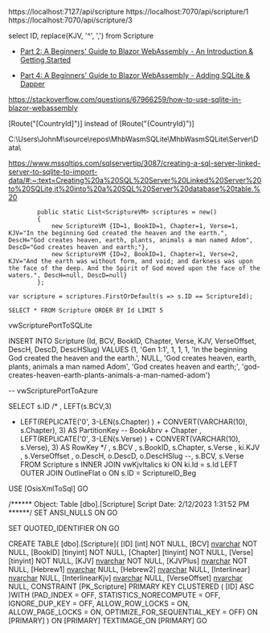 

https://localhost:7127/api/scripture
https://localhost:7070/api/scripture/1
https://localhost:7070/api/scripture/3



select ID, replace(KJV, '^', ',') from Scripture


- [Part 2: A Beginners' Guide to Blazor WebAssembly - An Introduction & Getting Started](https://www.youtube.com/watch?v=oHsfe2Ndo1g&t=1s)

- [Part 4: A Beginners' Guide to Blazor WebAssembly - Adding SQLite & Dapper](https://www.youtube.com/watch?v=_9XOgs3LeNs)

https://stackoverflow.com/questions/67966259/how-to-use-sqlite-in-blazor-webassembly

[Route("[CountryId]")] instead of [Route("{CountryId}")]


C:\Users\JohnM\source\repos\MhbWasmSQLite\MhbWasmSQLite\Server\Data\

https://www.mssqltips.com/sqlservertip/3087/creating-a-sql-server-linked-server-to-sqlite-to-import-data/#:~:text=Creating%20a%20SQL%20Server%20Linked%20Server%20to%20SQLite,it%20into%20a%20SQL%20Server%20database%20table.%20


```
		public static List<ScriptureVM> scriptures = new()
		{
			new ScriptureVM {ID=1, BookID=1, Chapter=1, Verse=1, KJV="In the beginning God created the heaven and the earth.", DescH="God creates heaven, earth, plants, animals a man named Adom", DescD="God creates heaven and earth;"},
			new ScriptureVM {ID=2, BookID=1, Chapter=1, Verse=2, KJV="And the earth was without form, and void; and darkness was upon the face of the deep. And the Spirit of God moved upon the face of the waters.", DescH=null, DescD=null}
		};
		
var scripture = scriptures.FirstOrDefault(s => s.ID == ScriptureId);

SELECT * FROM Scripture ORDER BY Id LIMIT 5

```

vwScripturePortToSQLite

INSERT INTO Scripture (Id, BCV, BookID, Chapter, Verse, KJV, VerseOffset, DescH, DescD, DescHSlug) 
VALUES (1, 'Gen 1:1', 1, 1, 1, 'In the beginning God created the heaven and the earth.', NULL, 'God creates heaven, earth, plants, animals a man named Adom', 'God creates heaven and earth;', 'god-creates-heaven-earth-plants-animals-a-man-named-adom')



-- vwScripturePortToAzure

SELECT s.ID
/*
 ,  LEFT(s.BCV,3) 
 + LEFT(REPLICATE('0', 3-LEN(s.Chapter) ) + CONVERT(VARCHAR(10), s.Chapter), 3) AS PartitionKey -- BookAbrv + Chapter
, LEFT(REPLICATE('0', 3-LEN(s.Verse) ) + CONVERT(VARCHAR(10), s.Verse), 3) AS RowKey
*/
, s.BCV
, s.BookID, s.Chapter, s.Verse
, ki.KJV
, s.VerseOffset
, o.DescH, o.DescD, o.DescHSlug
--, s.BCV, s.Verse
FROM Scripture s
	INNER JOIN			vwKjvItalics ki ON ki.Id = s.Id
	LEFT OUTER JOIN OutlineFlat   o	ON s.ID  = ScriptureID_Beg












USE [OsisXmlToSql]
GO

/****** Object:  Table [dbo].[Scripture]    Script Date: 2/12/2023 1:31:52 PM ******/
SET ANSI_NULLS ON
GO

SET QUOTED_IDENTIFIER ON
GO

CREATE TABLE [dbo].[Scripture](
	[ID] [int] NOT NULL,
	[BCV] [nvarchar](11) NOT NULL,
	[BookID] [tinyint] NOT NULL,
	[Chapter] [tinyint] NOT NULL,
	[Verse] [tinyint] NOT NULL,
	[KJV] [nvarchar](550) NOT NULL,
	[KJVPlus] [nvarchar](850) NOT NULL,
	[Hebrew1] [nvarchar](max) NULL,
	[Hebrew2] [nvarchar](max) NULL,
	[Interlinear] [nvarchar](max) NULL,
	[InterlinearKjv] [nvarchar](max) NULL,
	[VerseOffset] [nvarchar](10) NULL,
 CONSTRAINT [PK_Scripture] PRIMARY KEY CLUSTERED 
(
	[ID] ASC
)WITH (PAD_INDEX = OFF, STATISTICS_NORECOMPUTE = OFF, IGNORE_DUP_KEY = OFF, ALLOW_ROW_LOCKS = ON, ALLOW_PAGE_LOCKS = ON, OPTIMIZE_FOR_SEQUENTIAL_KEY = OFF) ON [PRIMARY]
) ON [PRIMARY] TEXTIMAGE_ON [PRIMARY]
GO


